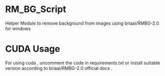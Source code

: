 # RM_BG_Script
Helper Module to remove background from images using briaai/RMBG-2.0 for windows

# CUDA Usage
  For using cuda , uncomment the code in requirements.txt or install suitable version according to briaai/RMBG-2.0 official docs .
